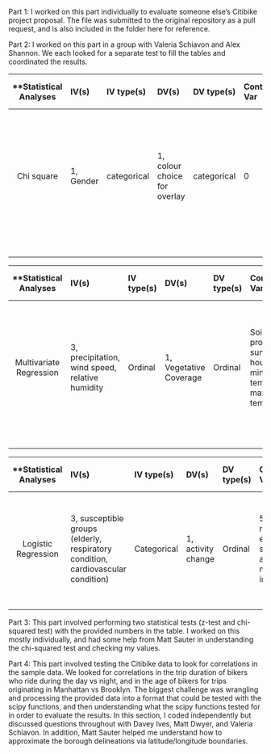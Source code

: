 Part 1:
I worked on this part individually to evaluate someone else’s Citibike project proposal. The file was submitted to the original repository as a pull request, and is also included in the folder here for reference.

Part 2:
I worked on this part in a group with Valeria Schiavon and Alex Shannon. We each looked for a separate test to fill the tables and coordinated the results.

| **Statistical Analyses        |  IV(s)  |  IV type(s) |  DV(s)  |  DV type(s)  |  Control Var | Control Var type  | Question to be answered | _H0_ | alpha | link to paper **| 
|:----------:|:----------|:------------|:-------------|:-------------|:------------|:------------- |:------------------|:----:|:-------:|:-------|
Chi square        | 1, Gender | categorical | 1, colour choice for overlay| categorical | 0 | NA |         Does gender influence the choice of colour of overlays or PTLs of patients with Visual Stress? | Gender does not influence choice of colour | 0.05 assumed, based on that (Chi-square 6.46, p = 0.040) and (Chi-square 0.788, p = 0.674) | http://journals.plos.org/plosone/article?id=10.1371/journal.pone.0163326 |
  |||||||||"


| **Statistical Analyses	|  IV(s)  |  IV type(s) |  DV(s)  |  DV type(s)  |  Control Var | Control Var type  | Question to be answered | _H0_ | alpha | link to paper **| 
|:----------:|:----------|:------------|:-------------|:-------------|:------------|:------------- |:------------------|:----:|:-------:|:-------|
Multivariate Regression	| 3, precipitation, wind speed, relative humidity | Ordinal | 1, Vegetative Coverage| Ordinal | Soil profile, sunshine hours, minimum temp, max temp | Categorical | Do climate factors effect vegetation coverage in Northwest China? | vegetation coverage in areas with higher precipitation <= vegetation coverage in areas with lower precipitation | 0.05 | [Trend Patterns of Vegetative Coverage and Their Underlying Causes in the Deserts of Northwest China over 1982 – 2008](http://journals.plos.org/plosone/article?id=10.1371/journal.pone.0126044) |
  |||||||||"


| **Statistical Analyses	|  IV(s)  |  IV type(s) |  DV(s)  |  DV type(s)  |  Control Var | Control Var type  | Question to be answered | _H0_ | alpha | link to paper **| 
|:----------:|:----------|:------------|:-------------|:-------------|:------------|:------------- |:------------------|:----:|:-------:|:-------|
Logistic Regression	| 3, susceptible groups (elderly, respiratory condition, cardiovascular condition) | Categorical | 1, activity change| Ordinal | 5 (gender, race, education, smoking, and body mass index) | Categorical | Does poor air quality cause people with susceptible conditions to change their activity? | Percentage of people who changed activities due to air quality <= 0 | 0.05 | [Activity Change in Response to Bad Air Quality, National Health and Nutrition Examination Survey, 2007–2010](http://journals.plos.org/plosone/article?id=10.1371/journal.pone.0050526) |
  |||||||||



Part 3:
This part involved performing two statistical tests (z-test and chi-squared test) with the provided numbers in the table. I worked on this mostly individually, and had some help from Matt Sauter in understanding the chi-squared test and checking my values.

Part 4:
This part involved testing the Citibike data to look for correlations in the sample data. We looked for correlations in the trip duration of bikers who ride during the day vs night, and in the age of bikers for trips originating in Manhattan vs Brooklyn. The biggest challenge was wrangling and processing the provided data into a format that could be tested with the scipy functions, and then understanding what the scipy functions tested for in order to evaluate the results. In this section, I coded independently but discussed questions throughout with Davey Ives, Matt Dwyer, and Valeria Schiavon. In addition, Matt Sauter helped me understand how to approximate the borough delineations via latitude/longitude boundaries.